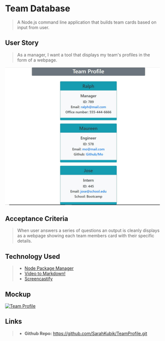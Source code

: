 # Team Database

> A Node.js command line application that builds team cards based on input from user.

## User Story

> As a manager, I want a tool that displays my team's profiles in the form of a
> webpage.

![teamprofile](./assets/teamcards.jpg)

## Acceptance Criteria

> When user answers a series of questions an output is cleanly displays as a webpage showing each team members card with their specific details.

## Technology Used

>+ [Node Package Manager](https://nodejs.org)
>+ [Video to Markdown!](https://video-to-markdown.netlify.app/)
>+ [Screencastify](https://www.screencastify.com/)

## Mockup

[![Team Profile](https://res.cloudinary.com/marcomontalbano/image/upload/v1632182840/video_to_markdown/images/google-drive--17duMZPvY8hdEvUu1wJvhu7TxGh8bBxuE-c05b58ac6eb4c4700831b2b3070cd403.jpg)](https://drive.google.com/file/d/17duMZPvY8hdEvUu1wJvhu7TxGh8bBxuE/view?usp=sharing "Team Profile")

## Links

>+ **Github Repo:** <https://github.com/SarahKubik/TeamProfile.git>
